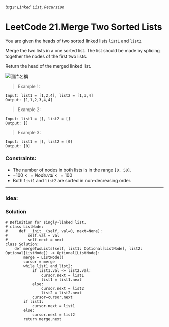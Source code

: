 ###### tags: `Linked List`, `Recursion`

# LeetCode 21.Merge Two Sorted Lists

You are given the heads of two sorted linked lists ```list1``` and ```list2```.

Merge the two lists in a one sorted list. The list should be made by splicing together the nodes of the first two lists.

Return the head of the merged linked list.  

![圖片名稱](https://assets.leetcode.com/uploads/2020/10/03/merge_ex1.jpg)  
  
  
>Example 1:
```
Input: list1 = [1,2,4], list2 = [1,3,4]
Output: [1,1,2,3,4,4]
```

>Example 2:
```
Input: list1 = [], list2 = []
Output: []
```
>Example 3:
```
Input: list1 = [], list2 = [0]
Output: [0]
```
 

### Constraints:

- The number of nodes in both lists is in the range ```[0, 50]```.
- $-100 <= Node.val <= 100$
- Both ```list1``` and ```list2``` are sorted in non-decreasing order.



---
### Idea:
>
### Solution

```python=
# Definition for singly-linked list.
# class ListNode:
#     def __init__(self, val=0, next=None):
#         self.val = val
#         self.next = next
class Solution:
    def mergeTwoLists(self, list1: Optional[ListNode], list2: Optional[ListNode]) -> Optional[ListNode]:
        merge = ListNode()
        cursor = merge
        while list1 and list2:
            if list1.val <= list2.val:
                cursor.next = list1
                list1 = list1.next
            else:
                cursor.next = list2
                list2 = list2.next
            cursor=cursor.next
        if list1:
            cursor.next = list1
        else:
            cursor.next = list2
        return merge.next
```
